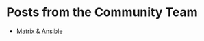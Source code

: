 # Posts from the Community Team

* [Matrix & Ansible](http://ansible.github.io/community/decks/matrix_and_ansible.html)
